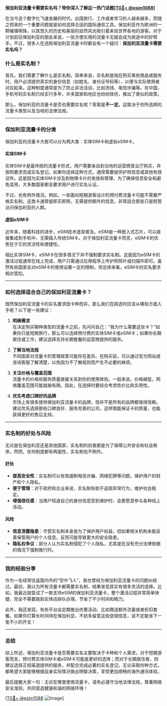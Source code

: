 **保加利亚流量卡需要实名吗？带你深入了解这一热门话题[[TG💪+ @esim1088](https://t.me/s/esim1088)]**

在当今这个数字化飞速发展的时代，出国旅行、工作或者学习的人越来越多，而随之而来的一个重要问题就是如何选择合适的国际通信工具。保加利亚作为欧洲的一颗璀璨明珠，以其悠久的历史和美丽的自然风光吸引着来自世界各地的游客。对于计划前往保加利亚的朋友来说，一张方便实用的流量卡无疑会成为旅途中的好帮手。不过，很多人在选购保加利亚流量卡时都会有一个疑问：**保加利亚流量卡需要实名吗？**

### 什么是实名制？

首先，我们需要了解什么是实名制。简单来说，实名制是指在购买某些商品或服务时，用户必须提供真实的身份信息（如姓名、身份证号码等），以便与实际使用者对应起来。这种制度通常是为了防止非法活动，比如洗钱、电信诈骗等。在中国，手机号码实名制已经实行多年，许多国家和地区也纷纷效仿，推出了类似的政策。

那么，保加利亚的流量卡是否也需要实名呢？答案是**不一定**。这取决于你所选择的流量卡类型以及当地的法律法规。

---

### 保加利亚流量卡的分类

保加利亚的流量卡大致可以分为两大类：实体SIM卡和虚拟eSIM卡。

#### 实体SIM卡

实体SIM卡是最传统的流量卡形式，用户需要亲自到当地的运营商营业厅购买，并按照要求完成实名登记。如果你选择这种方式，通常需要提供护照信息或其他有效证件。这是因为实体SIM卡涉及到物理卡片的发放和管理，为了确保信息安全和避免滥用，大多数国家都会要求用户进行实名认证。

不过，也有例外情况。例如，一些面向短期游客设计的预付费流量卡可能不需要严格实名制。这类卡通常是即买即用，无需提供额外的信息，非常适合那些只是短暂访问保加利亚的人群。

#### 虚拟eSIM卡

近年来，随着科技的进步，eSIM技术逐渐普及。eSIM是一种嵌入式芯片，可以直接集成到手机中，无需插入传统SIM卡。对于保加利亚流量卡而言，eSIM卡的优势在于它的灵活性和便捷性。

相比实体SIM卡，eSIM卡在很多情况下并不强制要求实名制。这是因为eSIM卡的激活过程通常在线上完成，用户只需通过应用程序上传护照照片或扫描件即可。虽然有些国家会对eSIM卡的使用设置一定的限制，但总体来看，eSIM卡的实名要求相对宽松。

---

### 如何选择适合自己的保加利亚流量卡？

既然保加利亚流量卡的实名要求因卡种而异，那么我们在挑选时应该从哪些方面入手呢？以下是一些建议：

1. **明确需求**  
   在决定购买哪种类型的流量卡之前，先问问自己：“我为什么需要这张卡？”如果你只是短期旅行，那么可以选择预付费的实体SIM卡或eSIM卡；如果你长期居住或工作，建议选择支持长期套餐的运营商提供的服务。

2. **了解当地法规**  
   不同国家对流量卡的管理政策可能存在差异。在购买前，可以通过官方网站或咨询客服了解清楚，以免因为不了解规则而产生不必要的麻烦。

3. **关注价格与覆盖范围**  
   流量卡的价格和服务质量直接关系到你的使用体验。一般来说，价格越低，网络覆盖范围可能就越有限。因此，在选择时要综合考虑性价比和实用性。

4. **优先考虑口碑好的品牌**  
   市场上有很多提供保加利亚流量卡的品牌，但并不是所有的品牌都值得信赖。建议优先选择那些口碑良好、服务完善的公司，这样既能保证卡的质量，也能获得更好的售后支持。

---

### 实名制的好处与风险

无论是在保加利亚还是其他国家，实名制的初衷都是为了保障公共安全和社会秩序。然而，任何制度都有两面性，实名制也不例外。

#### 好处

- **提高安全性**：实名制可以有效遏制电信诈骗、网络犯罪等问题，保护用户的财产和个人隐私。
- **便于管理**：对于政府和企业来说，实名制有助于追踪异常行为，维护社会稳定。
- **增强信任感**：当用户知道自己的身份信息受到保护时，会更愿意参与各种线上活动。

#### 风险

- **信息泄露隐患**：尽管实名制本身是为了保护用户权益，但如果相关机构未能妥善保管用户的个人信息，反而可能导致更大的安全隐患。
- **隐私权争议**：部分人认为实名制侵犯了个人隐私，尤其是在没有充分法律依据的情况下强制推行时。

---

### 我的经验分享

作为一名经常往返国内外的“空中飞人”，我也曾经为保加利亚流量卡的问题纠结过。最初，我以为所有流量卡都需要实名制，结果发现其实有很多灵活的选择。比如，我最近就尝试了一款支持eSIM的保加利亚流量卡，整个激活过程非常简单快捷，完全不需要跑到实体店排队办理，节省了不少时间和精力。

此外，我还发现，有些平台会定期推出优惠活动，比如赠送额外流量或者折扣套餐。如果你打算长时间待在保加利亚，不妨多留意这些促销信息，说不定能省下一笔不小的开支！

---

### 总结

综上所述，保加利亚流量卡是否需要实名主要取决于卡种和个人需求。对于短期游客而言，预付费实体SIM卡或eSIM卡可能是更好的选择；而对于长期居住者，则建议选择正规渠道提供的服务，并配合完成必要的实名登记。无论采取何种方式，都希望大家能够根据自身实际情况做出明智决策，享受更加顺畅的海外通讯体验。

最后提醒大家一句：无论在哪里使用流量卡，请务必遵守当地法律法规，尊重网络安全准则，共同营造健康和谐的网络环境！

[[TG💪+ @esim1088](https://t.me/s/esim1088) ![Image](https://i.postimg.cc/4NQfJmqS/Snipaste-2025-05-13-00-14-12.png)]